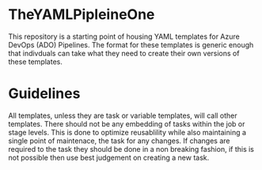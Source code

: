 # TheYAMLPipleineOne
This repository is a starting point of housing YAML templates for Azure DevOps (ADO) Pipelines. The format for these templates is generic enough that indivduals can take what they need to create their own versions of these templates.

# Guidelines
All templates, unless they are task or variable templates, will call other templates. There should not be any embedding of tasks within the job or stage levels. This is done to optimize reusablility while also maintaining a single point of maintenace, the task for any changes. If changes are required to the task they should be done in a non breaking fashion, if this is not possible then use best judgement on creating a new task.

